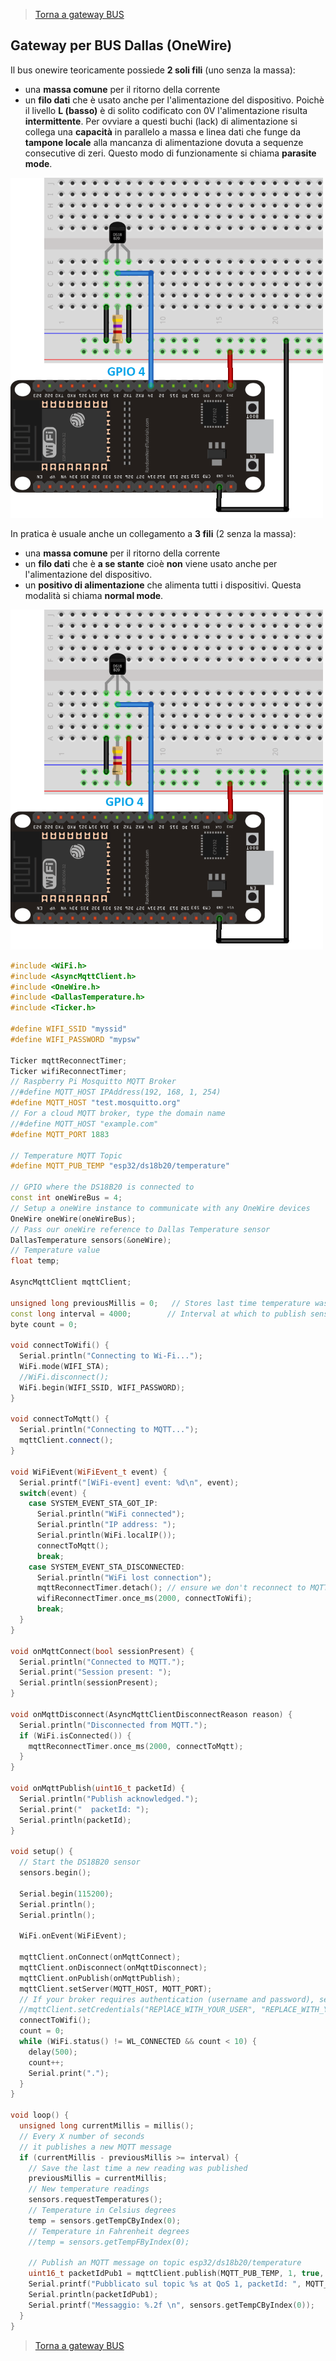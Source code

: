 
>[Torna a gateway BUS](gateway.md)

## **Gateway per BUS Dallas (OneWire)**

Il bus onewire teoricamente possiede **2 soli fili** (uno senza la massa):
- una **massa comune** per il ritorno della corrente 
- un **filo dati** che è usato anche per l'alimentazione del dispositivo. Poichè il livello **L (basso)** è di solito codificato con 0V l'alimentazione risulta **intermittente**. Per ovviare a questi buchi (lack) di alimentazione si collega una **capacità** in parallelo a massa e linea dati che funge da **tampone locale** alla mancanza di alimentazione dovuta a sequenze consecutive di zeri. Questo modo di funzionamente si chiama **parasite mode**.

<img src="ds18b20_esp32_single_parasite_bb.png" alt="alt text" width="500">

In pratica è usuale anche un collegamento a **3 fili** (2 senza la massa):
- una **massa comune** per il ritorno della corrente 
- un **filo dati** che è **a se stante** cioè **non** viene usato anche per l'alimentazione del dispositivo.
- un **positivo di alimentazione** che alimenta tutti i dispositivi. Questa modalità si chiama **normal mode**.

<img src="ds18b20_esp32_single_normal.png" alt="alt text" width="500">

```C++
#include <WiFi.h>
#include <AsyncMqttClient.h>
#include <OneWire.h>
#include <DallasTemperature.h>
#include <Ticker.h>

#define WIFI_SSID "myssid"
#define WIFI_PASSWORD "mypsw"

Ticker mqttReconnectTimer;
Ticker wifiReconnectTimer;
// Raspberry Pi Mosquitto MQTT Broker
//#define MQTT_HOST IPAddress(192, 168, 1, 254)
#define MQTT_HOST "test.mosquitto.org"
// For a cloud MQTT broker, type the domain name
//#define MQTT_HOST "example.com"
#define MQTT_PORT 1883

// Temperature MQTT Topic
#define MQTT_PUB_TEMP "esp32/ds18b20/temperature"

// GPIO where the DS18B20 is connected to
const int oneWireBus = 4;          
// Setup a oneWire instance to communicate with any OneWire devices
OneWire oneWire(oneWireBus);
// Pass our oneWire reference to Dallas Temperature sensor 
DallasTemperature sensors(&oneWire);
// Temperature value
float temp;

AsyncMqttClient mqttClient;

unsigned long previousMillis = 0;   // Stores last time temperature was published
const long interval = 4000;        // Interval at which to publish sensor readings
byte count = 0;

void connectToWifi() {
  Serial.println("Connecting to Wi-Fi...");
  WiFi.mode(WIFI_STA);
  //WiFi.disconnect();
  WiFi.begin(WIFI_SSID, WIFI_PASSWORD);
}

void connectToMqtt() {
  Serial.println("Connecting to MQTT...");
  mqttClient.connect();
}

void WiFiEvent(WiFiEvent_t event) {
  Serial.printf("[WiFi-event] event: %d\n", event);
  switch(event) {
    case SYSTEM_EVENT_STA_GOT_IP:
      Serial.println("WiFi connected");
      Serial.println("IP address: ");
      Serial.println(WiFi.localIP());
      connectToMqtt();
      break;
    case SYSTEM_EVENT_STA_DISCONNECTED:
      Serial.println("WiFi lost connection");
      mqttReconnectTimer.detach(); // ensure we don't reconnect to MQTT while reconnecting to Wi-Fi
      wifiReconnectTimer.once_ms(2000, connectToWifi);
      break;
  }
}

void onMqttConnect(bool sessionPresent) {
  Serial.println("Connected to MQTT.");
  Serial.print("Session present: ");
  Serial.println(sessionPresent);
}

void onMqttDisconnect(AsyncMqttClientDisconnectReason reason) {
  Serial.println("Disconnected from MQTT.");
  if (WiFi.isConnected()) {
    mqttReconnectTimer.once_ms(2000, connectToMqtt);
  }
}

void onMqttPublish(uint16_t packetId) {
  Serial.println("Publish acknowledged.");
  Serial.print("  packetId: ");
  Serial.println(packetId);
}

void setup() {
  // Start the DS18B20 sensor
  sensors.begin();
  
  Serial.begin(115200);
  Serial.println();
  Serial.println();

  WiFi.onEvent(WiFiEvent);

  mqttClient.onConnect(onMqttConnect);
  mqttClient.onDisconnect(onMqttDisconnect);
  mqttClient.onPublish(onMqttPublish);
  mqttClient.setServer(MQTT_HOST, MQTT_PORT);
  // If your broker requires authentication (username and password), set them below
  //mqttClient.setCredentials("REPlACE_WITH_YOUR_USER", "REPLACE_WITH_YOUR_PASSWORD");
  connectToWifi();
  count = 0;
  while (WiFi.status() != WL_CONNECTED && count < 10) {
    delay(500);
    count++;
    Serial.print(".");
  }
}

void loop() {
  unsigned long currentMillis = millis();
  // Every X number of seconds 
  // it publishes a new MQTT message
  if (currentMillis - previousMillis >= interval) {
    // Save the last time a new reading was published
    previousMillis = currentMillis;
    // New temperature readings
    sensors.requestTemperatures(); 
    // Temperature in Celsius degrees
    temp = sensors.getTempCByIndex(0);
    // Temperature in Fahrenheit degrees
    //temp = sensors.getTempFByIndex(0);
    
    // Publish an MQTT message on topic esp32/ds18b20/temperature
    uint16_t packetIdPub1 = mqttClient.publish(MQTT_PUB_TEMP, 1, true, String(temp).c_str());                            
    Serial.printf("Pubblicato sul topic %s at QoS 1, packetId: ", MQTT_PUB_TEMP);
    Serial.println(packetIdPub1);
    Serial.printf("Messaggio: %.2f \n", sensors.getTempCByIndex(0));
  }
}

```

>[Torna a gateway BUS](gateway.md)
